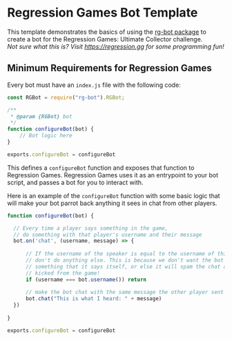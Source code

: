 # Regression Games Bot Template

This template demonstrates the basics of using the [rg-bot package](https://www.npmjs.com/package/rg-bot) to create
a bot for the Regression Games: Ultimate Collector challenge.  
_Not sure what this is? Visit https://regression.gg for some programming fun!_

## Minimum Requirements for Regression Games

Every bot must have an `index.js` file with the following code:

```javascript
const RGBot = require("rg-bot").RGBot;

/**
 * @param {RGBot} bot
 */
function configureBot(bot) {
    // Bot logic here
}

exports.configureBot = configureBot
```

This defines a `configureBot` function and exposes that function to Regression Games.
Regression Games uses it as an entrypoint to your bot script, and passes a bot for you to interact with.

Here is an example of the `configureBot` function with some basic logic that will make your bot parrot back
anything it sees in chat from other players.

```javascript
function configureBot(bot) {

  // Every time a player says something in the game, 
  // do something with that player's username and their message
  bot.on('chat', (username, message) => { 
  
      // If the username of the speaker is equal to the username of this bot, 
      // don't do anything else. This is because we don't want the bot to repeat 
      // something that it says itself, or else it will spam the chat and be 
      // kicked from the game!
      if (username === bot.username()) return
      
      // make the bot chat with the same message the other player sent
      bot.chat("This is what I heard: " + message)
  })
  
}

exports.configureBot = configureBot
```